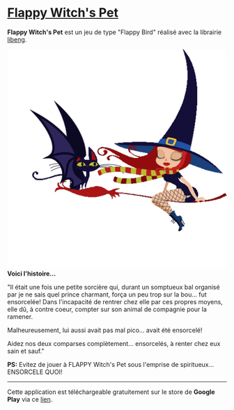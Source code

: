 # [Flappy Witch's Pet](https://github.com/STUDIO-Artaban/FlappyWitchSPet)
**Flappy Witch's Pet** est un jeu de type "Flappy Bird" réalisé avec la librairie [libeng](https://github.com/STUDIO-Artaban/libeng).

![FlappyWitchSPet screenshot](https://github.com/STUDIO-Artaban/FlappyWitchSPet/blob/master/assets/witch-0.png)
**Voici l'histoire...**

"Il était une fois une petite sorcière qui, durant un somptueux bal organisé par je ne sais quel prince charmant, força un peu trop sur la bou... fut ensorcelée! Dans l'incapacité de rentrer chez elle par ces propres moyens, elle dû, à contre coeur, compter sur son animal de compagnie pour la ramener.

Malheureusement, lui aussi avait pas mal pico... avait été ensorcelé!

Aidez nos deux comparses complètement... ensorcelés, à renter chez eux sain et sauf."

**PS:** Evitez de jouer à FLAPPY Witch's Pet sous l'emprise de spiritueux... ENSORCELE QUOI!

____________________________________________________________________________________________
Cette application est téléchargeable gratuitement sur le store de **Google Play** via ce [lien](https://play.google.com/store/apps/details?id=com.studio.artaban.witchspet).
